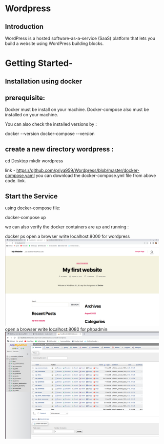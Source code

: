 # Wordpress

## Introduction
WordPress is a hosted software-as-a-service (SaaS) platform that lets you build a website using WordPress building blocks.

# Getting Started-

## Installation using docker
## prerequisite:

Docker must be install on your machine.
Docker-compose also must be installed on your machine.

You can also check the installed versions by :

docker --version 
docker-compose --version

## create a new directory wordpress :

cd Desktop 
mkdir wordpress

link - https://github.com/priya959/Wordpress/blob/master/docker-compose.yaml
you can download the docker-compose.yml file from above code. link.

## Start the Service

using docker-compose file:

docker-compose up 


we can also verify the docker containers are up and running :

docker ps
open a browser write localhost:8000 for wordpress 
![wordpress!](https://github.com/priya959/Wordpress/blob/master/wordpress.png)
open a browser write localhost:8080 for phpadmin 
![wordpress!](https://github.com/priya959/Wordpress/blob/master/phpadmin.png)


